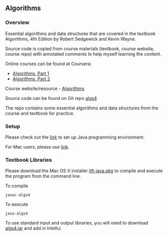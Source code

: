 ## Algorithms

### Overview
Essential algorithms and data structures that are covered in the textbook Algorithms, 4th Edition by Robert Sedgewick and Kevin Wayne.

Source code is copied from course materials (textbook, course website, course repo) with annotated comments to help myself learning the content. 

Online courses can be found at Coursera:
- [Algorithms, Part 1](https://www.coursera.org/learn/algorithms-part1)
- [Algorithms, Part 2](https://www.coursera.org/learn/algorithms-part2)

Course website/resource - [Algorithms](https://algs4.cs.princeton.edu/home/)

Source code can be found on Git repo [algs4](https://github.com/kevin-wayne/algs4/)

The repo contains some essential algorithms and data structures from the course and textbook for practice. 

### Setup
Please check out the [link](https://lift.cs.princeton.edu/java/mac/) to set up Java programming environment. 

For Mac users, please use [link](https://lift.cs.princeton.edu/java/mac/).


### Textbook Libraries
Please download the Mac OS X installer [lift-java.pkg](https://lift.cs.princeton.edu/java/mac/lift-java.pkg) to compile and execute the program from the command line.

To compile
```
javac-algs4
```

To execute
```
java-algs4 
```

To use standard input and output libraries, you will need to download [algs4.jar](https://algs4.cs.princeton.edu/code/algs4.jar) and add in IntelliJ.
